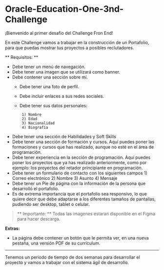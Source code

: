 # Oracle-Education-One-3nd-Challenge

¡Bienvenido al primer desafío del Challenge Fron End!

En este Challenge vamos a trabajar en la construcción de un Portafolio, para que puedas mostrar tus proyectos a posibles reclutadores.

** Requisitos: **

- Debe tener un menú de navegación.
- Debe tener una imagen que se utilizará como banner.
- Debe contener una sección sobre mí.
   - Debe tener una foto de perfil.
   - Debe incluir enlaces a sus redes sociales.
   - Debe tener sus datos personales:

          1) Nombre
          2) Edad
          3) Nacionalidad
          4) Biografía

- Debe tener una sección de Habilidades y Soft Skills
- Debe tener una sección de formación y cursos.
Aquí puedes poner las formaciones y cursos que has realizado, aunque no esté en el área de programación.
- Debe tener experiencia en la sección de programación.
Aquí puedes poner los proyectos que ya has realizado anteriormente, como por ejemplo: los proyectos del retador principiante en programación.
- Debe tener un formulario de contacto con los siguientes campos
             1) Correo electrónico
             2) Nombre
             3) Asunto
             4) Mensaje
- Debe tener un Pie de página con la información de la persona que desarrolló el portafolio.
- Es de extrema importancia que el portafolio sea responsivo, lo que quiere decir que debe adaptarse a los diferentes tamaños de pantallas, pudiendo ser desktop, tablet o celular.

>** Importante: ** Todas las imagenes estaran disponible en el Figma para hacer descarga.

**Extras:**
- La página debe contener un botón que le permita ver, en una nueva pestaña, una versión PDF de su currículum.

-----
Tenemos un periodo de tiempo de dos semanas para desarrollar el proyecto y vamos a trabajar con el sistema ágil de desarrollo. 
 
